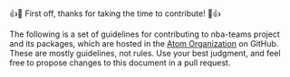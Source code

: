 :+1::tada: First off, thanks for taking the time to contribute! :tada::+1:

The following is a set of guidelines for contributing to nba-teams project and its packages, which are hosted in the [Atom Organization](https://github.com/quant-scientist/nba-teams/) on GitHub. These are mostly guidelines, not rules. Use your best judgment, and feel free to propose changes to this document in a pull request.
